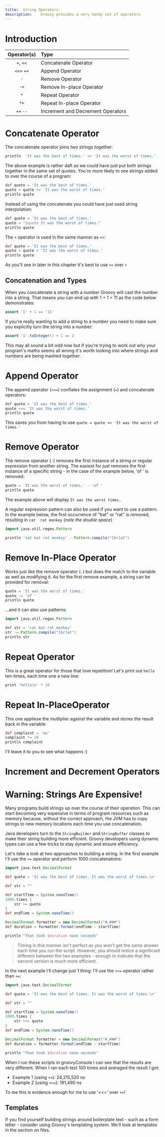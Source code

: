 ```yaml
---
title:	String Operators
description:	Groovy provides a very handy set of operators 
---
```


# Introduction

|Operator(s)       |Type
|:-------------------:|:-----------| 
|`+`, `<<`	| Concatenate Operator	|   
|`<<=` `+=`	| Append Operator	|  
|`-`	| Remove Operator	| 
|`-=`	| Remove In-place Operator	|  
|`*`	| Repeat Operator	|  
|`*=`	| Repeat In-place Operator	|  
|`++` `--`	| Increment and Decrement Operators	|  

# Concatenate Operator

The concatenate operator joins two strings together:

```groovy
println  'It was the best of times.' << 'It was the worst of times.'
```


The above example is rather daft as we could have just put both strings together in the same set of quotes. You're more likely to see strings added to over the course of a program:

```groovy
def quote = 'It was the best of times.'
quote = quote << 'It was the worst of times.'
println quote
```

Instead of using the concatenate you could have just used string interpolation:

```groovy
def quote = 'It was the best of times.'
quote = "$quote It was the worst of times."
println quote
```

The `+` operator is used in the same manner as `<<`:

```groovy
def quote = 'It was the best of times.'
quote = quote + 'It was the worst of times.'
println quote
```

As you'll see in later in this chapter it's best to use `<<` over `+`

## Concatenation and Types

When you concatenate a string with a number Groovy will cast the number into a string. That means you can end up with 1 + 1 = 11 as the code below demonstrates:

```groovy
assert '1' + 1 == '11'
```

If you're really wanting to add a string to a number you need to make sure you explicitly turn the string into a number:

```groovy
assert '1'.toInteger() + 1 == 2
```

This may all sound a bit odd now but if you're trying to work out why your program's maths seems all wrong it's worth looking into where strings and numbers are being mashed together.

# Append Operator

The append operator (`<<=`) conflates the assignment (`=`) and concatenate operators:

```groovy
def quote = 'It was the best of times.'
quote <<= 'It was the worst of times.'
println quote
```

This saves you from having to use `quote = quote << 'It was the worst of times.'`

# Remove Operator

The remove operator (`-`) removes the first instance of a string or regular expression from another string. The easiest for just removes the first instance of a specific string - in the case of the example below, 'of ' is removed:

```groovy
quote = 'It was the worst of times.' - 'of '
println quote
```

The example above will display `It was the worst times.`

A regular expression pattern can also be used if you want to use a pattern. In the example below, the first occurrence of "bat" or "rat" is removed, resulting in `cat  rat monkey` (_note the double space_)

```groovy
import java.util.regex.Pattern

println 'cat bat rat monkey' - Pattern.compile("[br]at")
```

# Remove In-Place Operator

Works just like the remove operator (`-`) but does the match to the variable as well as modifying it. As for the first remove example, a string can be provided for removal:

```groovy
quote = 'It was the worst of times.'
quote -= 'of '
println quote
```

...and it can also use patterns: 

```groovy
import java.util.regex.Pattern

def str = 'cat bat rat monkey'
str -= Pattern.compile("[br]at")
println str
```

# Repeat Operator

This is a great operator for those that love repetition! Let's print out `hello` ten-times, each time one a new line:

```groovy
print 'hello\n' * 10
```

# Repeat In-PlaceOperator

This one appliese the mutliplier against the variable and stores the result back in the variable:

```groovy
def complaint = 'ow'
complaint *= 10
println complaint
```

I'll leave it to you to see what happens :)

# Increment and Decrement Operators



# Warning: Strings Are Expensive!

Many programs build strings up over the course of their operation. This can start becoming very expensive in terms of program resources such as memory because, without the correct approach, the JVM has to copy strings to new memory locations each time you use concatenation.

Java developers turn to the `StringBuilder` and `StringBuffer` classes to make their string building more efficient. Groovy developers using dynamic types can use a few tricks to stay dynamic and ensure efficiency.

Let's take a look at two approaches to building a string. In the first example I'll use the `+=` operator and perform 1000 concatenations:

```groovy
import java.text.DecimalFormat

def quote = 'It was the best of times. It was the worst of times.\n'

def str = ""

def startTime = System.nanoTime()
1000.times {
    str += quote
}
def endTime = System.nanoTime()

DecimalFormat formatter = new DecimalFormat("#,###")
def duration = formatter.format(endTime - startTime)

println "That took $duration nano seconds"
```

>Timing in this manner isn't perfect as you won't get the same answer each time you run the script. However, you should notice a significant different between the two examples - enough to indicate that the second version is much more efficient.

In the next example I'll change just 1 thing: I'll use the `<<=` operator rather than `+=`:

```groovy
import java.text.DecimalFormat

def quote = 'It was the best of times. It was the worst of times.\n'

def str = ""

def startTime = System.nanoTime()
1000.times {
    str <<= quote
}
def endTime = System.nanoTime()

DecimalFormat formatter = new DecimalFormat("#,###")
def duration = formatter.format(endTime - startTime)

println "That took $duration nano seconds"
```

When I run these scripts in groovyConsole I can see that the results are very different. When I ran each test 100 times and averaged the result I got:

* Example 1 (using `+=`): 24,215,520 ns
* Example 2 (using `<<=`): 191,490 ns

To me this is evidence enough for me to use '<<=' over `+=`!

## Templates

If you find yourself building strings around boilerplate text - such as a form letter - consider using Groovy's templating system. We'll look at templates in the section on files.